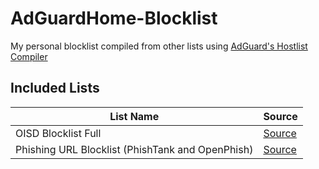 # AdGuardHome-Blocklist
My personal blocklist compiled from other lists using [AdGuard's Hostlist Compiler](https://github.com/AdguardTeam/HostlistCompiler)
## Included Lists
| List Name | Source |
|---|---|
| OISD Blocklist Full | [Source](https://abp.oisd.nl/) |
| Phishing URL Blocklist (PhishTank and OpenPhish) | [Source](https://malware-filter.gitlab.io/malware-filter/phishing-filter-agh.txt) |
